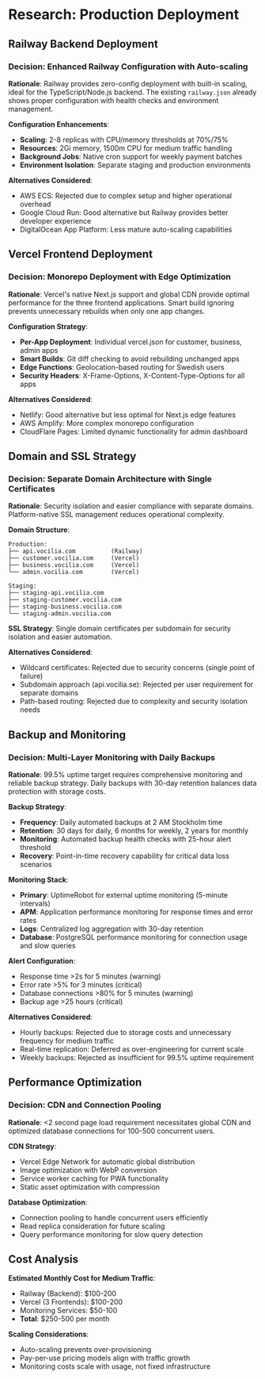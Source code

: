 # Research: Production Deployment

## Railway Backend Deployment

### Decision: Enhanced Railway Configuration with Auto-scaling
**Rationale**: Railway provides zero-config deployment with built-in scaling, ideal for the TypeScript/Node.js backend. The existing `railway.json` already shows proper configuration with health checks and environment management.

**Configuration Enhancements**:
- **Scaling**: 2-8 replicas with CPU/memory thresholds at 70%/75%
- **Resources**: 2Gi memory, 1500m CPU for medium traffic handling
- **Background Jobs**: Native cron support for weekly payment batches
- **Environment Isolation**: Separate staging and production environments

**Alternatives Considered**:
- AWS ECS: Rejected due to complex setup and higher operational overhead
- Google Cloud Run: Good alternative but Railway provides better developer experience
- DigitalOcean App Platform: Less mature auto-scaling capabilities

## Vercel Frontend Deployment

### Decision: Monorepo Deployment with Edge Optimization
**Rationale**: Vercel's native Next.js support and global CDN provide optimal performance for the three frontend applications. Smart build ignoring prevents unnecessary rebuilds when only one app changes.

**Configuration Strategy**:
- **Per-App Deployment**: Individual vercel.json for customer, business, admin apps
- **Smart Builds**: Git diff checking to avoid rebuilding unchanged apps
- **Edge Functions**: Geolocation-based routing for Swedish users
- **Security Headers**: X-Frame-Options, X-Content-Type-Options for all apps

**Alternatives Considered**:
- Netlify: Good alternative but less optimal for Next.js edge features
- AWS Amplify: More complex monorepo configuration
- CloudFlare Pages: Limited dynamic functionality for admin dashboard

## Domain and SSL Strategy

### Decision: Separate Domain Architecture with Single Certificates
**Rationale**: Security isolation and easier compliance with separate domains. Platform-native SSL management reduces operational complexity.

**Domain Structure**:
```
Production:
├── api.vocilia.com          (Railway)
├── customer.vocilia.com     (Vercel)
├── business.vocilia.com     (Vercel)
└── admin.vocilia.com        (Vercel)

Staging:
├── staging-api.vocilia.com
├── staging-customer.vocilia.com
├── staging-business.vocilia.com
└── staging-admin.vocilia.com
```

**SSL Strategy**: Single domain certificates per subdomain for security isolation and easier automation.

**Alternatives Considered**:
- Wildcard certificates: Rejected due to security concerns (single point of failure)
- Subdomain approach (api.vocilia.se): Rejected per user requirement for separate domains
- Path-based routing: Rejected due to complexity and security isolation needs

## Backup and Monitoring

### Decision: Multi-Layer Monitoring with Daily Backups
**Rationale**: 99.5% uptime target requires comprehensive monitoring and reliable backup strategy. Daily backups with 30-day retention balances data protection with storage costs.

**Backup Strategy**:
- **Frequency**: Daily automated backups at 2 AM Stockholm time
- **Retention**: 30 days for daily, 6 months for weekly, 2 years for monthly
- **Monitoring**: Automated backup health checks with 25-hour alert threshold
- **Recovery**: Point-in-time recovery capability for critical data loss scenarios

**Monitoring Stack**:
- **Primary**: UptimeRobot for external uptime monitoring (5-minute intervals)
- **APM**: Application performance monitoring for response times and error rates
- **Logs**: Centralized log aggregation with 30-day retention
- **Database**: PostgreSQL performance monitoring for connection usage and slow queries

**Alert Configuration**:
- Response time >2s for 5 minutes (warning)
- Error rate >5% for 3 minutes (critical)
- Database connections >80% for 5 minutes (warning)
- Backup age >25 hours (critical)

**Alternatives Considered**:
- Hourly backups: Rejected due to storage costs and unnecessary frequency for medium traffic
- Real-time replication: Deferred as over-engineering for current scale
- Weekly backups: Rejected as insufficient for 99.5% uptime requirement

## Performance Optimization

### Decision: CDN and Connection Pooling
**Rationale**: <2 second page load requirement necessitates global CDN and optimized database connections for 100-500 concurrent users.

**CDN Strategy**:
- Vercel Edge Network for automatic global distribution
- Image optimization with WebP conversion
- Service worker caching for PWA functionality
- Static asset optimization with compression

**Database Optimization**:
- Connection pooling to handle concurrent users efficiently
- Read replica consideration for future scaling
- Query performance monitoring for slow query detection

## Cost Analysis

**Estimated Monthly Cost for Medium Traffic**:
- Railway (Backend): $100-200
- Vercel (3 Frontends): $100-200
- Monitoring Services: $50-100
- **Total**: $250-500 per month

**Scaling Considerations**:
- Auto-scaling prevents over-provisioning
- Pay-per-use pricing models align with traffic growth
- Monitoring costs scale with usage, not fixed infrastructure